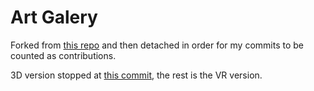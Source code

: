 # Art Galery

Forked from [this repo](https://github.com/sticmac/Simplon-Galerie-Art) and then detached in order for my commits to be counted as contributions.  

3D version stopped at [this commit](https://github.com/TheLycorisRadiata/unity_app_artgalery/tree/903864d352e74492af44178f6ac2d12a1eb0098b), the rest is the VR version.  
